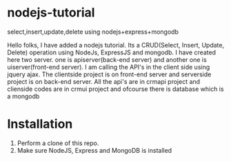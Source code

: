 # nodejs-tutorial
select,insert,update,delete using nodejs+express+mongodb

Hello folks,
I have added a nodejs tutorial. Its a CRUD(Select, Insert, Update, Delete) operation using NodeJs, ExpressJS and mongodb.
I have created here two server. one is apiserver(back-end server) and another one is uiserver(front-end server). I am calling the API's in the client side using jquery ajax.
The clientside project is on front-end server and serverside project is on back-end server.
All the api's are in crmapi project and clienside codes are in crmui project and ofcourse there is database which is a mongodb


# Installation
1. Perform a clone of this repo.
2. Make sure NodeJS, Express and MongoDB is installed

